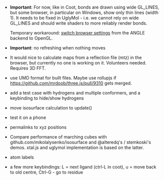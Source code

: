 
- **Important**:
  For now, like in Coot, bonds are drawn using wide GL_LINES,
  but some browser, in particular on Windows, show only thin lines (width 1).
  It needs to be fixed in UglyMol - i.e. we cannot rely on wide GL_LINES
  and should write shaders to more reliably render bonds.

  Temporary workaround: [switch browser settings](https://github.com/mrdoob/three.js/wiki/How-to-use-OpenGL-or-ANGLE-rendering-on-Windows)
  from the ANGLE backend to OpenGL.

- **Important**: no refreshing when nothing moves

- It would nice to calculate maps from a reflection file (mtz)
  in the browser, but currently no one is working on it. Volunteers needed.
  Requires 3D FFT.

- use UMD format for built files. Maybe use rollupjs
  if https://github.com/mrdoob/three.js/pull/9310 gets merged.

- add a test case with hydrogens and multiple conformers,
  and a keybinding to hide/show hydrogens

- move isosurface calculation to update()

- test it on a phone

- permalinks to xyz positions

- Compare performance of marching cubes with
  github.com/mikolalysenko/isosurface and @alteredq's / stemkoski's demos.
  xtal.js and uglymol implementation is based on the latter.

- atom labels

- a few more keybindings:
  L = next ligand (ctrl-L in coot),
  u = move back to old centre,
  Ctrl-G - go to residue

